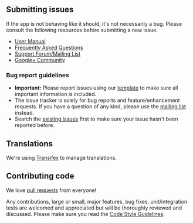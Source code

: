 ## Submitting issues

If the app is not behaving like it should, it's not necessarily a bug. Please consult the following resources before
submitting a new issue.

* [User Manual](https://github.com/k9mail/k-9/wiki/Manual)
* [Frequently Asked Questions](https://github.com/k9mail/k-9/wiki/FrequentlyAskedQuestions)
* [Support Forum/Mailing List](http://groups.google.com/group/k-9-mail)
* [Google+ Community](https://plus.google.com/communities/109228641058741937099)

### Bug report guidelines

* __Important:__ Please report issues using our [template](https://raw.githubusercontent.com/k9mail/k-9/master/issue_template.md)
to make sure all important information is included.
* The issue tracker is solely for bug reports and feature/enhancement requests. If you have a question of any kind,
please use the [mailing list](http://groups.google.com/group/k-9-mail) instead.
* Search the [existing issues](https://github.com/k9mail/k-9/issues?q=) first to make sure your issue hasn't been
reported before.


## Translations

We're using [Transifex](https://www.transifex.com/k-9/k9mail/) to manage translations.


## Contributing code

We love [pull requests](https://github.com/k9mail/k-9/pulls) from everyone!

Any contributions, large or small, major features, bug fixes, unit/integration tests are welcomed and appreciated
but will be thoroughly reviewed and discussed.
Please make sure you read the [Code Style Guidelines](https://github.com/k9mail/k-9/wiki/CodeStyle).
